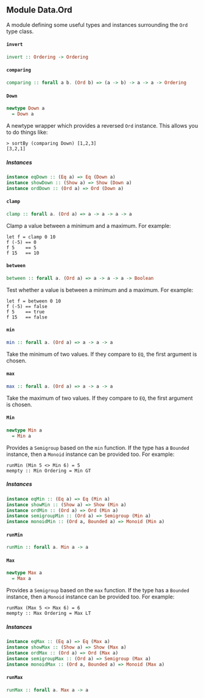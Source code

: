 ## Module Data.Ord

A module defining some useful types and instances surrounding the `Ord`
type class.

#### `invert`

``` purescript
invert :: Ordering -> Ordering
```

#### `comparing`

``` purescript
comparing :: forall a b. (Ord b) => (a -> b) -> a -> a -> Ordering
```

#### `Down`

``` purescript
newtype Down a
  = Down a
```

A newtype wrapper which provides a reversed `Ord` instance. This allows
you to do things like:

    > sortBy (comparing Down) [1,2,3]
    [3,2,1]


##### Instances
``` purescript
instance eqDown :: (Eq a) => Eq (Down a)
instance showDown :: (Show a) => Show (Down a)
instance ordDown :: (Ord a) => Ord (Down a)
```

#### `clamp`

``` purescript
clamp :: forall a. (Ord a) => a -> a -> a -> a
```

Clamp a value between a minimum and a maximum. For example:

    let f = clamp 0 10
    f (-5) == 0
    f 5    == 5
    f 15   == 10


#### `between`

``` purescript
between :: forall a. (Ord a) => a -> a -> a -> Boolean
```

Test whether a value is between a minimum and a maximum. For example:

    let f = between 0 10
    f (-5) == false
    f 5    == true
    f 15   == false


#### `min`

``` purescript
min :: forall a. (Ord a) => a -> a -> a
```

Take the minimum of two values. If they compare to `EQ`, the first
argument is chosen.

#### `max`

``` purescript
max :: forall a. (Ord a) => a -> a -> a
```

Take the maximum of two values. If they compare to `EQ`, the first
argument is chosen.

#### `Min`

``` purescript
newtype Min a
  = Min a
```

Provides a `Semigroup` based on the `min` function. If the type
has a `Bounded` instance, then a `Monoid` instance can be provided
too. For example:

    runMin (Min 5 <> Min 6) = 5
    mempty :: Min Ordering = Min GT


##### Instances
``` purescript
instance eqMin :: (Eq a) => Eq (Min a)
instance showMin :: (Show a) => Show (Min a)
instance ordMin :: (Ord a) => Ord (Min a)
instance semigroupMin :: (Ord a) => Semigroup (Min a)
instance monoidMin :: (Ord a, Bounded a) => Monoid (Min a)
```

#### `runMin`

``` purescript
runMin :: forall a. Min a -> a
```

#### `Max`

``` purescript
newtype Max a
  = Max a
```

Provides a `Semigroup` based on the `max` function. If the type
has a `Bounded` instance, then a `Monoid` instance can be provided
too. For example:

    runMax (Max 5 <> Max 6) = 6
    mempty :: Max Ordering = Max LT


##### Instances
``` purescript
instance eqMax :: (Eq a) => Eq (Max a)
instance showMax :: (Show a) => Show (Max a)
instance ordMax :: (Ord a) => Ord (Max a)
instance semigroupMax :: (Ord a) => Semigroup (Max a)
instance monoidMax :: (Ord a, Bounded a) => Monoid (Max a)
```

#### `runMax`

``` purescript
runMax :: forall a. Max a -> a
```


